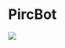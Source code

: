 # PircBot

[![](https://jitpack.io/v/Dankeroni/PircBot.svg)](https://jitpack.io/#Dankeroni/PircBot)
